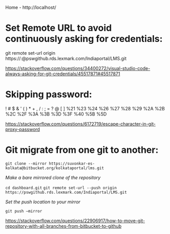 <!-- TITLE: Git -->
<!-- SUBTITLE: Wiki for Git -->

Home - http://localhost/

# Set Remote URL to avoid continuously asking for credentials: 
git remote set-url origin https://<username>:<password>@pswgithub.rds.lexmark.com/Indiaportal/LMS.git

https://stackoverflow.com/questions/34400272/visual-studio-code-always-asking-for-git-credentials/45517871#45517871

# Skipping password:
!   #   $    &   '   (   )   *   +   ,   /   :   ;   =   ?   @   [   ]
%21 %23 %24 %26 %27 %28 %29 %2A %2B %2C %2F %3A %3B %3D %3F %40 %5B %5D

https://stackoverflow.com/questions/6172719/escape-character-in-git-proxy-password

# Git migrate from one git to another:

`git clone --mirror https://suvonkar-es-kolkata@bitbucket.org/kolkataportal/lms.git`

*Make a bare mirrored clone of the repository*

`cd dashboard.git`
`git remote set-url --push origin https://pswgithub.rds.lexmark.com/Indiaportal/LMS.git`

*Set the push location to your mirror*

`git push –mirror`

https://stackoverflow.com/questions/22906917/how-to-move-git-repository-with-all-branches-from-bitbucket-to-github

